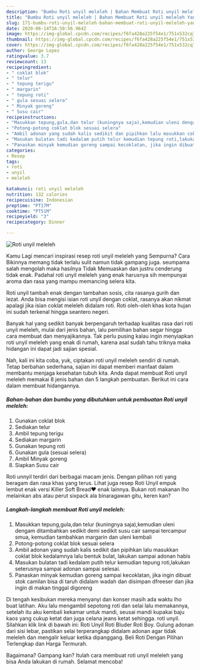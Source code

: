 ```yaml
---
description: "Bumbu Roti unyil meleleh | Bahan Membuat Roti unyil meleleh Yang Enak dan Simpel"
title: "Bumbu Roti unyil meleleh | Bahan Membuat Roti unyil meleleh Yang Enak dan Simpel"
slug: 171-bumbu-roti-unyil-meleleh-bahan-membuat-roti-unyil-meleleh-yang-enak-dan-simpel
date: 2020-06-14T16:50:56.964Z
image: https://img-global.cpcdn.com/recipes/f6fa428a225f54e1/751x532cq70/roti-unyil-meleleh-foto-resep-utama.jpg
thumbnail: https://img-global.cpcdn.com/recipes/f6fa428a225f54e1/751x532cq70/roti-unyil-meleleh-foto-resep-utama.jpg
cover: https://img-global.cpcdn.com/recipes/f6fa428a225f54e1/751x532cq70/roti-unyil-meleleh-foto-resep-utama.jpg
author: George Lopez
ratingvalue: 3.7
reviewcount: 13
recipeingredient:
- " coklat blok"
- " telur"
- " tepung terigu"
- " margarin"
- " tepung roti"
- " gula sesuai selera"
- " Minyak goreng"
- " Susu cair"
recipeinstructions:
- "Masukkan tepung,gula,dan telur (kuningnya saja),kemudian uleni dengam ditambahkan sedikit demi sedikit susu cair sampai tercampur smua, kemudian tambahkan margarin dan uleni kembali"
- "Potong-potong coklat blok sesuai selera"
- "Ambil adonan yang sudah kalis sedikit dan pipihkan lalu masukkan coklat blok kedalamnya lalu bentuk bulat, lakukan sampai adonan habis"
- "Masukan bulatan tadi kedalam putih telur kemudian tepung roti,lakukan seterusnya sampai adonan sampai selesai."
- "Panaskan minyak kemudian goreng sampai kecoklatan, jika ingin dibuat stok camilan bisa di taruh didalam wadah dan disimpan dfreeser dan jika ingin di makan tinggal digoreng"
categories:
- Resep
tags:
- roti
- unyil
- meleleh

katakunci: roti unyil meleleh 
nutrition: 132 calories
recipecuisine: Indonesian
preptime: "PT17M"
cooktime: "PT51M"
recipeyield: "3"
recipecategory: Dinner

---
```



![Roti unyil meleleh](https://img-global.cpcdn.com/recipes/f6fa428a225f54e1/751x532cq70/roti-unyil-meleleh-foto-resep-utama.jpg)

Kamu Lagi mencari inspirasi resep roti unyil meleleh yang Sempurna? Cara Bikinnya memang tidak terlalu sulit namun tidak gampang juga. seumpama salah mengolah maka hasilnya Tidak Memuaskan dan justru cenderung tidak enak. Padahal roti unyil meleleh yang enak harusnya sih mempunyai aroma dan rasa yang mampu memancing selera kita.

Roti unyil tambah enak dengan tambahan sosis, cita rasanya gurih dan lezat. Anda bisa mengisi isian roti unyil dengan coklat, rasanya akan nikmat apalagi jika isian coklat meleleh didalam roti. Roti oleh-oleh khas kota hujan ini sudah terkenal hingga seantero negeri.

Banyak hal yang sedikit banyak berpengaruh terhadap kualitas rasa dari roti unyil meleleh, mulai dari jenis bahan, lalu pemilihan bahan segar hingga cara membuat dan menyajikannya. Tak perlu pusing kalau ingin menyiapkan roti unyil meleleh yang enak di rumah, karena asal sudah tahu triknya maka hidangan ini dapat jadi sajian spesial.


Nah, kali ini kita coba, yuk, ciptakan roti unyil meleleh sendiri di rumah. Tetap berbahan sederhana, sajian ini dapat memberi manfaat dalam membantu menjaga kesehatan tubuh kita. Anda dapat membuat Roti unyil meleleh memakai 8 jenis bahan dan 5 langkah pembuatan. Berikut ini cara dalam membuat hidangannya.

<!--inarticleads1-->

##### Bahan-bahan dan bumbu yang dibutuhkan untuk pembuatan Roti unyil meleleh:

1. Gunakan  coklat blok
1. Sediakan  telur
1. Ambil  tepung terigu
1. Sediakan  margarin
1. Gunakan  tepung roti
1. Gunakan  gula (sesuai selera)
1. Ambil  Minyak goreng
1. Siapkan  Susu cair


Roti unnyil terdiri dari berbagai macam jenis. Dengan pilihan roti yang beragam dan rasa khas yang terus. Lihat juga resep Roti Unyil empuk lembut enak versi Killer Soft Bread❤️ enak lainnya. Bukan roti makanan lho melainkan abs atau perut sixpack ala binaragawan gitu, keren kan? 

<!--inarticleads2-->

##### Langkah-langkah membuat Roti unyil meleleh:

1. Masukkan tepung,gula,dan telur (kuningnya saja),kemudian uleni dengam ditambahkan sedikit demi sedikit susu cair sampai tercampur smua, kemudian tambahkan margarin dan uleni kembali
1. Potong-potong coklat blok sesuai selera
1. Ambil adonan yang sudah kalis sedikit dan pipihkan lalu masukkan coklat blok kedalamnya lalu bentuk bulat, lakukan sampai adonan habis
1. Masukan bulatan tadi kedalam putih telur kemudian tepung roti,lakukan seterusnya sampai adonan sampai selesai.
1. Panaskan minyak kemudian goreng sampai kecoklatan, jika ingin dibuat stok camilan bisa di taruh didalam wadah dan disimpan dfreeser dan jika ingin di makan tinggal digoreng


Di tengah kesibukan mereka menyanyi dan konser masih ada waktu lho buat latihan. Aku lalu mengambil sepotong roti dan selai lalu memakannya, setelah itu aku kembali kekamar untuk mandi, seusai mandi kupakai baju kaos yang cukup ketat dan juga celana jeans ketat sehingga. roti unyil. Silahkan klik link di bawah ini: Roti Unyil Roti Bluder Roti Boy. Gulung adonan dari sisi lebar, pastikan selai terperangkap didalam adonan agar tidak meleleh dan mengalir keluar ketika dipanggang. Beli Roti Dengan Pilihan Terlengkap dan Harga Termurah. 

Bagaimana? Gampang kan? Itulah cara membuat roti unyil meleleh yang bisa Anda lakukan di rumah. Selamat mencoba!
